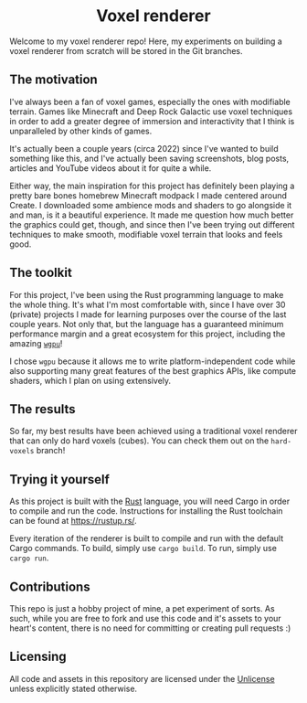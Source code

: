 <div align="center">

# Voxel renderer

</div>

Welcome to my voxel renderer repo! Here, my experiments on building a voxel renderer from scratch will be stored in the Git branches.

## The motivation

I've always been a fan of voxel games, especially the ones with modifiable terrain. Games like Minecraft and Deep Rock Galactic use voxel techniques in order to add a greater degree of immersion and interactivity that I think is unparalleled by other kinds of games.

It's actually been a couple years (circa 2022) since I've wanted to build something like this, and I've actually been saving screenshots, blog posts, articles and YouTube videos about it for quite a while.

Either way, the main inspiration for this project has definitely been playing a pretty bare bones homebrew Minecraft modpack I made centered around Create. I downloaded some ambience mods and shaders to go alongside it and man, is it a beautiful experience. It made me question how much better the graphics could get, though, and since then I've been trying out different techniques to make smooth, modifiable voxel terrain that looks and feels good.

## The toolkit

For this project, I've been using the Rust programming language to make the whole thing. It's what I'm most comfortable with, since I have over 30 (private) projects I made for learning purposes over the course of the last couple years. Not only that, but the language has a guaranteed minimum performance margin and a great ecosystem for this project, including the amazing [`wgpu`](https://github.com/gfx-rs/wgpu)!

I chose `wgpu` because it allows me to write platform-independent code while also supporting many great features of the best graphics APIs, like compute shaders, which I plan on using extensively.

## The results

So far, my best results have been achieved using a traditional voxel renderer that can only do hard voxels (cubes). You can check them out on the `hard-voxels` branch!

## Trying it yourself

As this project is built with the [Rust](https://www.rust-lang.org/) language, you will need Cargo in order to compile and run the code. Instructions for installing the Rust toolchain can be found at https://rustup.rs/.

Every iteration of the renderer is built to compile and run with the default Cargo commands. To build, simply use `cargo build`. To run, simply use `cargo run`.

## Contributions

This repo is just a hobby project of mine, a pet experiment of sorts. As such, while you are free to fork and use this code and it's assets to your heart's content, there is no need for committing or creating pull requests :)

## Licensing

All code and assets in this repository are licensed under the [Unlicense](https://unlicense.org/) unless explicitly stated otherwise.